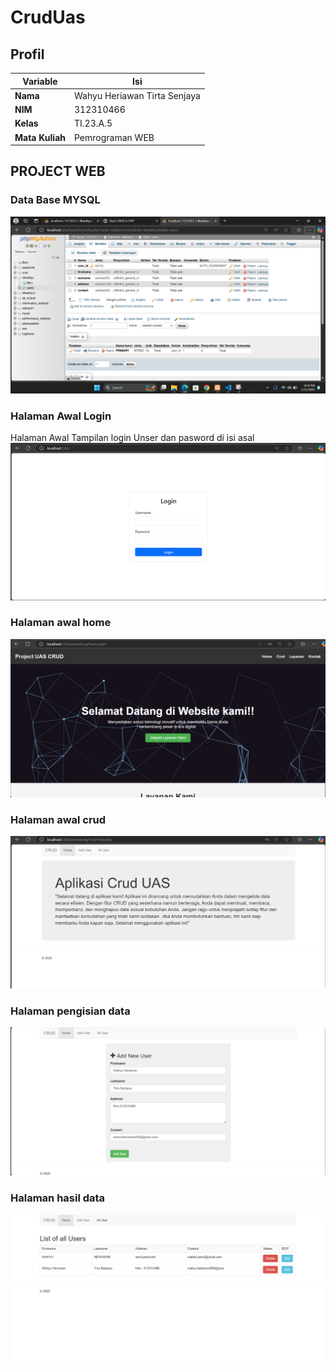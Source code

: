 # CrudUas
## Profil
| Variable | Isi |
| -------- | --- |
| **Nama** | Wahyu Heriawan Tirta Senjaya |
| **NIM** | 312310466 |
| **Kelas** | TI.23.A.5 |
| **Mata Kuliah** | Pemrograman WEB |

## PROJECT WEB
### Data Base MYSQL
<img src="Hasil-SSan/db.png">


### Halaman Awal Login
Halaman Awal Tampilan login Unser dan pasword di isi asal 
<img src="Hasil-SSan/login.png">


### Halaman awal home 
<img src="Hasil-SSan/home.png">


### Halaman awal crud
<img src="Hasil-SSan/homecrud.png">


### Halaman pengisian data
<img src="Hasil-SSan/data.png">

### Halaman hasil data 
<img src="Hasil-SSan/hdata.png">